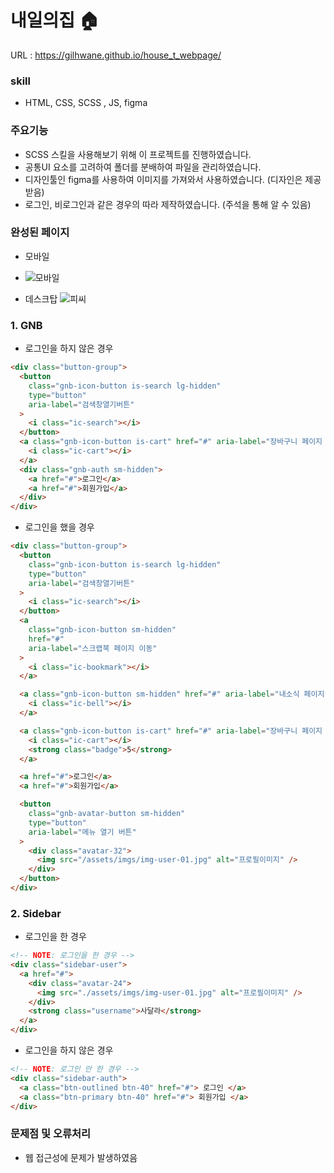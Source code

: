 # 내일의집 🏠

URL : https://gilhwane.github.io/house_t_webpage/

### skill

- HTML, CSS, SCSS , JS, figma

### 주요기능
- SCSS 스킬을 사용해보기 위해 이 프로젝트를 진행하였습니다. 
- 공통UI 요소를 고려하여 폴더를 분배하여 파일을 관리하였습니다.
- 디자인툴인 figma를 사용하여 이미지를 가져와서 사용하였습니다. (디자인은 제공받음)
- 로그인, 비로그인과 같은 경우의 따라 제작하였습니다. (주석을 통해 알 수 있음) 

### 완성된 페이지 

- 모바일 
- ![모바일](https://user-images.githubusercontent.com/63918911/180941935-23bd3ccd-6bdb-4268-9358-4aea3b91d31a.PNG)

- 데스크탑
![피씨](https://user-images.githubusercontent.com/63918911/180941955-73a21725-329b-45ce-ac52-617f3e25502f.PNG)

### 1. GNB

- 로그인을 하지 않은 경우

```html
<div class="button-group">
  <button
    class="gnb-icon-button is-search lg-hidden"
    type="button"
    aria-label="검색창열기버튼"
  >
    <i class="ic-search"></i>
  </button>
  <a class="gnb-icon-button is-cart" href="#" aria-label="장바구니 페이지 이동">
    <i class="ic-cart"></i>
  </a>
  <div class="gnb-auth sm-hidden">
    <a href="#">로그인</a>
    <a href="#">회원가입</a>
  </div>
</div>
```

- 로그인을 했을 경우

```html
<div class="button-group">
  <button
    class="gnb-icon-button is-search lg-hidden"
    type="button"
    aria-label="검색창열기버튼"
  >
    <i class="ic-search"></i>
  </button>
  <a
    class="gnb-icon-button sm-hidden"
    href="#"
    aria-label="스크랩북 페이지 이동"
  >
    <i class="ic-bookmark"></i>
  </a>

  <a class="gnb-icon-button sm-hidden" href="#" aria-label="내소식 페이지 이동">
    <i class="ic-bell"></i>
  </a>

  <a class="gnb-icon-button is-cart" href="#" aria-label="장바구니 페이지 이동">
    <i class="ic-cart"></i>
    <strong class="badge">5</strong>
  </a>

  <a href="#">로그인</a>
  <a href="#">회원가입</a>

  <button
    class="gnb-avatar-button sm-hidden"
    type="button"
    aria-label="메뉴 열기 버튼"
  >
    <div class="avatar-32">
      <img src="/assets/imgs/img-user-01.jpg" alt="프로필이미지" />
    </div>
  </button>
</div>
```

### 2. Sidebar

- 로그인을 한 경우

```html
<!-- NOTE: 로그인을 한 경우 -->
<div class="sidebar-user">
  <a href="#">
    <div class="avatar-24">
      <img src="./assets/imgs/img-user-01.jpg" alt="프로필이미지" />
    </div>
    <strong class="username">사달라</strong>
  </a>
</div>
```

- 로그인을 하지 않은 경우

```html
<!-- NOTE: 로그인 안 한 경우 -->
<div class="sidebar-auth">
  <a class="btn-outlined btn-40" href="#"> 로그인 </a>
  <a class="btn-primary btn-40" href="#"> 회원가입 </a>
</div>
```

### 문제점 및 오류처리
- 웹 접근성에 문제가 발생하였음 
  
